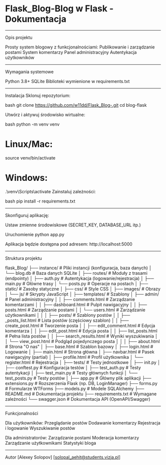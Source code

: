 # Flask_Blog-Blog w Flask - Dokumentacja
_____________________________________________________________

Opis projektu

Prosty system blogowy z funkcjonalnościami:
Publikowanie i zarządzanie postami
System komentarzy
Panel administracyjny
Autentykacja użytkowników
_____________________________________________________________

Wymagania systemowe

Python 3.8+
SQLite
Biblioteki wymienione w requirements.txt
_____________________________________________________________

Instalacja
Sklonuj repozytorium:

bash
git clone https://github.com/w11dd/Flask_Blog-.git
cd blog-flask

Utwórz i aktywuj środowisko wirtualne:

bash
python -m venv venv
# Linux/Mac:
source venv/bin/activate
# Windows:
.\venv\Scripts\activate
Zainstaluj zależności:

bash
pip install -r requirements.txt
_____________________________________________________________

Skonfiguruj aplikację:

Ustaw zmienne środowiskowe (SECRET_KEY, DATABASE_URL itp.)

Uruchomienie
python app.py

Aplikacja będzie dostępna pod adresem: http://localhost:5000
___________________________________________________________

Struktura projektu

flask_Blog/
├── instance/ # Pliki instancji (konfiguracja, baza danych)
│ └── blog.db # Baza danych SQLite
│
├── routes/ # Moduły z trasami (endpointy)
│ ├── auth.py # Autentykacja (logowanie/rejestracja)
│ ├── main.py # Główne trasy
│ └── posts.py # Operacje na postach
│
├── static/ # Zasoby statyczne
│ ├── css/ # Style CSS
│ ├── images/ # Obrazy
│ └── js/ # Skrypty JavaScript
│
├── templates/ # Szablony 
│ ├── admin/ # Panel administracyjny
│ │ ├── comments.html # Zarządzanie komentarzami
│ │ ├── dashboard.html # Pulpit nawigacyjny
│ │ ├── posts.html # Zarządzanie postami
│ │ └── users.html # Zarządzanie użytkownikami
│ │
│ ├── posts/ # Szablony postów
│ │ ├── _posts_list.html # Lista postów (częściowy szablon)
│ │ ├── create_post.html # Tworzenie posta
│ │ ├── edit_comment.html # Edycja komentarza
│ │ ├── edit_post.html # Edycja posta
│ │ ├── list_posts.html # Pełna lista postów
│ │ ├── search_results.html # Wyniki wyszukiwania
│ │ └── view_post.html # Podgląd pojedynczego posta
│ │
│ ├── about.html # Strona "O nas"
│ ├── base.html # Szablon bazowy
│ ├── login.html # Logowanie
│ ├── main.html # Strona główna
│ ├── navbar.html # Pasek nawigacyjny (partial)
│ ├── profile.html # Profil użytkownika
│ └── register.html # Rejestracja
│
├── tests/ # Testy jednostkowe
│ ├── init.py
│ ├── conftest.py # Konfiguracja testów
│ ├── test_auth.py # Testy autentykacji
│ ├── test_main.py # Testy głównych funkcji
│ └── test_posts.py # Testy postów
│
├── app.py # Główny plik aplikacji
├── extensions.py # Rozszerzenia Flask (np. DB, LoginManager)
├── forms.py # Formularze WTForms
├── models.py # Modele SQLAlchemy
├── README.md # Dokumentacja projektu
├── requirements.txt # Wymagane zależności
└── swagger.json # Dokumentacja API (OpenAPI/Swagger)
____________________________________________

Funkcjonalności

Dla użytkowników:
Przeglądanie postów
Dodawanie komentarzy
Rejestracja i logowanie
Wyszukiwanie postów

Dla administratorów:
Zarządzanie postami
Moderacja komentarzy
Zarządzanie użytkownikami
Statystyki bloga

____________________________________________

Autor
[Alexey Solopov]
[solopal_aehit@students.vizja.pl]



